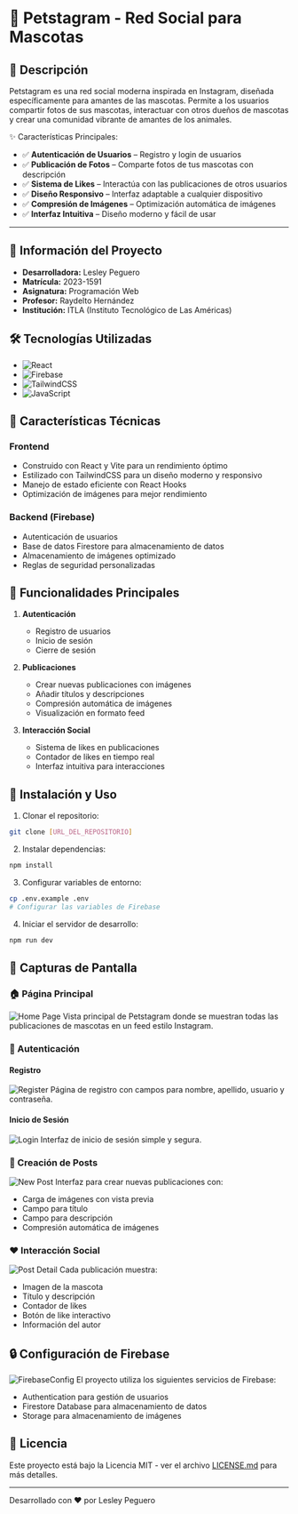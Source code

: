 # 🐾 Petstagram - Red Social para Mascotas

## 📱 Descripción
Petstagram es una red social moderna inspirada en Instagram, diseñada específicamente para amantes de las mascotas. Permite a los usuarios compartir fotos de sus mascotas, interactuar con otros dueños de mascotas y crear una comunidad vibrante de amantes de los animales.

✨ Características Principales:
- ✅ **Autenticación de Usuarios** – Registro y login de usuarios
- ✅ **Publicación de Fotos** – Comparte fotos de tus mascotas con descripción
- ✅ **Sistema de Likes** – Interactúa con las publicaciones de otros usuarios
- ✅ **Diseño Responsivo** – Interfaz adaptable a cualquier dispositivo
- ✅ **Compresión de Imágenes** – Optimización automática de imágenes
- ✅ **Interfaz Intuitiva** – Diseño moderno y fácil de usar

---

## 👤 Información del Proyecto
- **Desarrolladora:** Lesley Peguero
- **Matrícula:** 2023-1591
- **Asignatura:** Programación Web
- **Profesor:** Raydelto Hernández
- **Institución:** ITLA (Instituto Tecnológico de Las Américas)

## 🛠️ Tecnologías Utilizadas

- ![React](https://img.shields.io/badge/React-20232A?style=for-the-badge&logo=react&logoColor=61DAFB)
- ![Firebase](https://img.shields.io/badge/Firebase-FFCA28?style=for-the-badge&logo=firebase&logoColor=black)
- ![TailwindCSS](https://img.shields.io/badge/Tailwind_CSS-38B2AC?style=for-the-badge&logo=tailwind-css&logoColor=white)
- ![JavaScript](https://img.shields.io/badge/JavaScript-F7DF1E?style=for-the-badge&logo=javascript&logoColor=black)

## 🚀 Características Técnicas

### Frontend
- Construido con React y Vite para un rendimiento óptimo
- Estilizado con TailwindCSS para un diseño moderno y responsivo
- Manejo de estado eficiente con React Hooks
- Optimización de imágenes para mejor rendimiento

### Backend (Firebase)
- Autenticación de usuarios
- Base de datos Firestore para almacenamiento de datos
- Almacenamiento de imágenes optimizado
- Reglas de seguridad personalizadas

## 📱 Funcionalidades Principales

1. **Autenticación**
   - Registro de usuarios
   - Inicio de sesión
   - Cierre de sesión

2. **Publicaciones**
   - Crear nuevas publicaciones con imágenes
   - Añadir títulos y descripciones
   - Compresión automática de imágenes
   - Visualización en formato feed

3. **Interacción Social**
   - Sistema de likes en publicaciones
   - Contador de likes en tiempo real
   - Interfaz intuitiva para interacciones

## 🚀 Instalación y Uso

1. Clonar el repositorio:
```bash
git clone [URL_DEL_REPOSITORIO]
```

2. Instalar dependencias:
```bash
npm install
```

3. Configurar variables de entorno:
```bash
cp .env.example .env
# Configurar las variables de Firebase
```

4. Iniciar el servidor de desarrollo:
```bash
npm run dev
```

## 📸 Capturas de Pantalla

### 🏠 Página Principal
![Home Page](./screenshots/home-page.png)
Vista principal de Petstagram donde se muestran todas las publicaciones de mascotas en un feed estilo Instagram.

### 👤 Autenticación
#### Registro
![Register](./screenshots/register.png)
Página de registro con campos para nombre, apellido, usuario y contraseña.

#### Inicio de Sesión
![Login](./screenshots/login.png)
Interfaz de inicio de sesión simple y segura.

### 📝 Creación de Posts
![New Post](./screenshots/new-post.png)
Interfaz para crear nuevas publicaciones con:
- Carga de imágenes con vista previa
- Campo para título
- Campo para descripción
- Compresión automática de imágenes

### ❤️ Interacción Social
![Post Detail](./screenshots/post-detail.png)
Cada publicación muestra:
- Imagen de la mascota
- Título y descripción
- Contador de likes
- Botón de like interactivo
- Información del autor


## 🔒 Configuración de Firebase
![FirebaseConfig](./screenshots/firebase-config.png)
El proyecto utiliza los siguientes servicios de Firebase:
- Authentication para gestión de usuarios
- Firestore Database para almacenamiento de datos
- Storage para almacenamiento de imágenes


## 📝 Licencia

Este proyecto está bajo la Licencia MIT - ver el archivo [LICENSE.md](LICENSE.md) para más detalles.

---

Desarrollado con ❤️ por Lesley Peguero 
